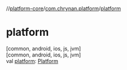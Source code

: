 //[platform-core](../../index.md)/[com.chrynan.platform](index.md)/[platform](platform.md)

# platform

[common, android, ios, js, jvm]\
[common, android, ios, js, jvm]\
val [platform](platform.md): [Platform](-platform/index.md)
